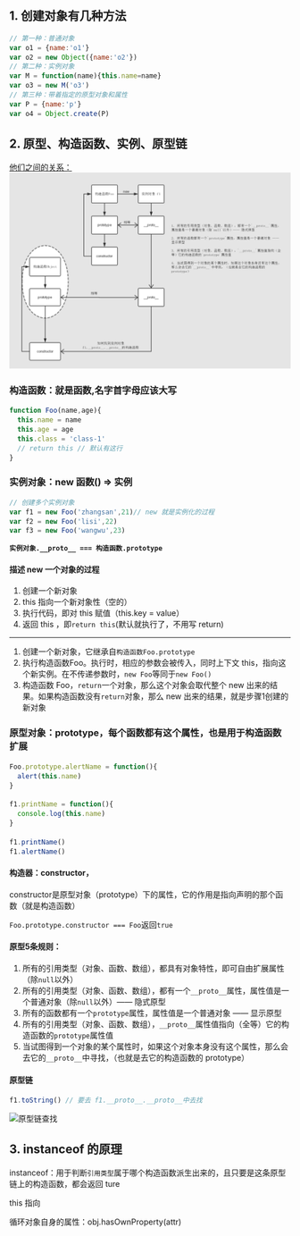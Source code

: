 ## 1. 创建对象有几种方法

```javascript
// 第一种：普通对象
var o1 = {name:'o1'}
var o2 = new Object({name:'o2'})
// 第二种：实例对象
var M = function(name){this.name=name}
var o3 = new M('o3')
// 第三种：带着指定的原型对象和属性
var P = {name:'p'}
var o4 = Object.create(P)
```

## 2. 原型、构造函数、实例、原型链

[他们之间的关系：](https://www.processon.com/view/link/593e2ce0e4b05a4d4381a646)
![原型、构造函数、实例、原型链关系](./img/yuanxing.png)


### 构造函数：就是函数,名字首字母应该大写

```javascript
function Foo(name,age){
  this.name = name
  this.age = age
  this.class = 'class-1'
  // return this // 默认有这行
}
```
### 实例对象：new 函数() => 实例

```javascript
// 创建多个实例对象
var f1 = new Foo('zhangsan',21)// new 就是实例化的过程
var f2 = new Foo('lisi',22)
var f3 = new Foo('wangwu',23)
```

**`实例对象.__proto__ === 构造函数.prototype`**

#### 描述 new 一个对象的过程

1. 创建一个新对象
2. this 指向一个新对象性（空的）
3. 执行代码，即对 this 赋值（this.key = value）
4. 返回 this ，即`return this`(默认就执行了，不用写 return)

---

1. 创建一个新对象，它继承自`构造函数Foo.prototype`
2. 执行构造函数Foo。执行时，相应的参数会被传入，同时上下文 this，指向这个新实例。在不传递参数时，`new Foo`等同于`new Foo()`
3. 构造函数 Foo，`return`一个对象，那么这个对象会取代整个 new 出来的结果。如果构造函数没有`return`对象，那么 new 出来的结果，就是步骤1创建的新对象


### 原型对象：prototype，每个函数都有这个属性，也是用于构造函数扩展

```javascript
Foo.prototype.alertName = function(){
  alert(this.name)
}

f1.printName = function(){
  console.log(this.name)
}

f1.printName()
f1.alertName()
```

#### 构造器：constructor，

constructor是原型对象（prototype）下的属性，它的作用是指向声明的那个函数（就是构造函数）

`Foo.prototype.constructor === Foo`返回`true`

#### 原型5条规则：

1. 所有的引用类型（对象、函数、数组），都具有对象特性，即可自由扩展属性（除`null`以外）
2. 所有的引用类型（对象、函数、数组），都有一个`__proto__`属性，属性值是一个普通对象（除`null`以外）—— 隐式原型
3. 所有的函数都有一个`prototype`属性，属性值是一个普通对象 —— 显示原型
4. 所有的引用类型（对象、函数、数组），`__proto__`属性值指向（全等）它的构造函数的`prototype`属性值
5. 当试图得到一个对象的某个属性时，如果这个对象本身没有这个属性，那么会去它的`__proto__`中寻找，（也就是去它的构造函数的 prototype）

#### 原型链

```javascript
f1.toString() // 要去 f1.__proto__.__proto__中去找
```
![原型链查找](https://ws1.sinaimg.cn/large/006tKfTcgy1fpzax5fjm0j31i80ngmyo.jpg)


## 3. instanceof 的原理

instanceof：用于判断`引用类型`属于哪个构造函数派生出来的，且只要是这条原型链上的构造函数，都会返回 ture

this 指向

循环对象自身的属性：obj.hasOwnProperty(attr)

